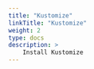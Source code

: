 ```yaml
---
title: "Kustomize"
linkTitle: "Kustomize"
weight: 2
type: docs
description: >
    Install Kustomize
---
```

